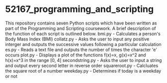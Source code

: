 # 52167_programming_and_scripting
This repository contains seven Python scripts which have been written as part of the Programming and Scripting coursework. A brief description of the function of each script is outlined below.
bmi.py - Calculates a person's Body Mass Index (BMI)
collatz.py - Asks the user to input any positive interger and outputs the successive values following a particular calculation
es.py - Reads a text file and outputs the number of times the character 'e' occurs
plot.py - Displays a plot of the functions f(x)=x, g(x)=x^2 and h(x)=x^3 in the range [0, 4]
secondstring.py - Asks the user to input a string and output every second letter in reverse order
squareroot.py - Calcluates the square root of a number
weekday.py - Determines if today is a weekday or not